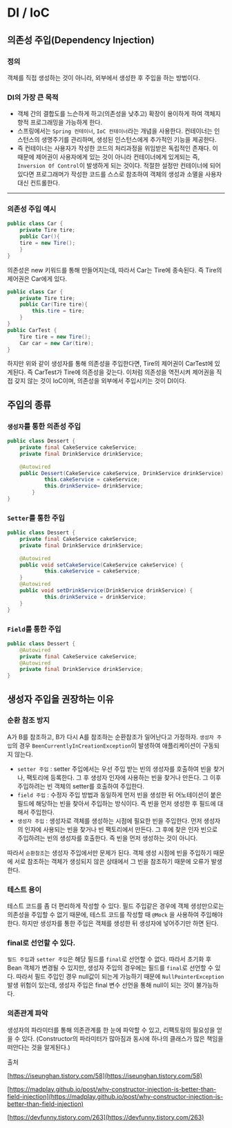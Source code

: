 # DI / IoC

## 의존성 주입(Dependency Injection)

### 정의

객체를 직접 생성하는 것이 아니라, 외부에서 생성한 후 주입을 하는 방법이다.

### DI의 가장 큰 목적

- 객체 간의 결합도를 느슨하게 하고(의존성을 낮추고) 확장이 용이하게 하여 객체지향적 프로그래밍을 가능하게 한다.
- 스프링에서는 `Spring 컨테이너`, `IoC 컨테이너`라는 개념을 사용한다. 컨테이너는 인스턴스의 생명주기를 관리하며, 생성된 인스턴스에게 추가적인 기능을 제공한다.
- 즉 컨테이너는 사용자가 작성한 코드의 처리과정을 위임받은 독립적인 존재다. 이 때문에 제어권이 사용자에게 있는 것이 아니라 컨테이너에게 있게되는 즉, `Inversion Of Control`이 발생하게 되는 것이다. 적절한 설정만 컨테이너에 되어있다면 프로그래머가 작성한 코드를 스스로 참조하여 객체의 생성과 소멸을 사용자 대신 컨트롤한다.

---

### 의존성 주입 예시

```java
public class Car {
	private Tire tire;
	public Car(){
	tire = new Tire();
	}
}
```

의존성은 new 키워드를 통해 만들어지는데, 따라서 Car는 Tire에 종속된다. 즉 Tire의 제어권은 Car에게 있다. 

```java
public class Car {
	private Tire tire;
	public Car(Tire tire){
		this.tire = tire;
	}
}
public CarTest {
	Tire tire = new Tire();
	Car car = new Car(tire);
}
```

하지만 위와 같이 생성자를 통해 의존성을 주입한다면, Tire의 제어권이 CarTest에 있게된다. 즉 CarTest가 Tire에 의존성을 갖는다. 이처럼 의존성을 역전시켜 제어권을 직접 갖지 않는 것이 IoC이며, 의존성을 외부에서 주입시키는 것이 DI이다.

## 주입의 종류

### `생성자`를 통한 의존성 주입

```java
public class Dessert {
	private final CakeService cakeService;
	private final DrinkService drinkService;
	
	@Autowired
	public Dessert(CakeService cakeService, DrinkService drinkService) {
			this.cakeService = cakeService;
			this.drinkService= drinkService;
		}
}
```

### `Setter`를 통한 주입

```java
public class Dessert {
	private final CakeService cakeService;
	private final DrinkService drinkService;
	
	@Autowired
	public void setCakeService(CakeService cakeService) {
			this.cakeService = cakeService;
	}
	@Autowired
	public void setDrinkService(DrinkService drinkService) {
			this.drinkService = drinkService;
	}
}
```

### `Field`를 통한 주입

```java
public class Dessert {
	@Autowired
	private final CakeService cakeService;
	@Autowired
	private final DrinkService drinkService;
}
```

## 생성자 주입을 권장하는 이유

### 순환 참조 방지

A가 B를 참조하고, B가 다시 A를 참조하는 순환참조가 일어난다고 가정하자. `생성자 주입`의 경우 `BeenCurrentlyInCreationException`이 발생하여 애플리케이션이 구동되지 않는다.

- `setter 주입` : setter 주입에서는 우선 주입 받는 빈의 생성자를 호출하여 빈을 찾거나, 팩토리에 등록한다. 그 후 생성자 인자에 사용하는 빈을 찾거나 만든다. 그 이후 주입하려는 빈 객체의 setter를 호출하여 주입한다.
- `field 주입` : 수정자 주입 방법과 동일하게 먼저 빈을 생성한 뒤 어노테이션이 붙은 필드에 해당하는 빈을 찾아서 주입하는 방식이다. 즉 빈을 먼저 생성한 후 필드에 대해서 주입한다.
- `생성자 주입` : 생성자로 객체를 생성하는 시점에 필요한 빈을 주입한다. 먼저 생성자의 인자에 사용되는 빈을 찾거나 빈 팩토리에서 만든다. 그 후에 찾은 인자 빈으로 주입하려는 빈의 생성자를 호출한다. 즉 빈을 먼저 생성하는 것이 아니다.

따라서 `순환참조`는 생성자 주입에서만 문제가 된다. 객체 생성 시점에 빈을 주입하기 때문에 서로 참조하는 객체가 생성되지 않은 상태에서 그 빈을 참조하기 때문에 오류가 발생한다.

### 테스트 용이

테스트 코드를 좀 더 편리하게 작성할 수 있다. 필드 주입같은 경우에 객체 생성만으로는 의존성을 주입할 수 없기 때문에, 테스트 코드를 작성할 때 `@Mock` 을 사용하여 주입해야한다. 하지만 생성자를 통한 주입은 객체를 생성한 뒤 생성자에 넣어주기만 하면 된다.

### final로 선언할 수 있다.

`필드 주입`과 `setter 주입`은 해당 필드를 `final`로 선언할 수 없다. 따라서 초기화 후 Bean 객체가 변경될 수 있지만, 생성자 주입의 경우에는 필드를 `final`로 선언할 수 있다. 따라서 필드 주입인 경우 null값이 되는게 가능하기 때문에 `NullPointerException` 발생 위험이 있는데, 생성자 주입은 final 변수 선언을 통해 null이 되는 것이 불가능하다.

### 의존관계 파악

생성자의 파라미터를 통해 의존관계를 한 눈에 파악할 수 있고, 리팩토링의 필요성을 얻을 수 있다. (Constructor의 파라미터가 많아짐과 동시에 하나의 클래스가 많은 책임을 떠안다는 것을 알게된다.)

출처

[https://iseunghan.tistory.com/58](https://iseunghan.tistory.com/58)

[https://madplay.github.io/post/why-constructor-injection-is-better-than-field-injection](https://madplay.github.io/post/why-constructor-injection-is-better-than-field-injection)

[https://devfunny.tistory.com/263](https://devfunny.tistory.com/263)